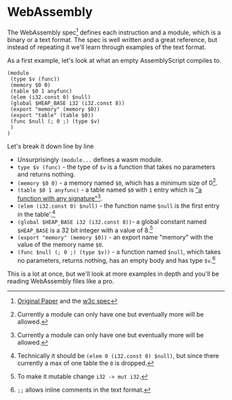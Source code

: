 # WebAssembly

The WebAssembly spec[^1] defines each instruction and a module, which is a binary or a text format.  The spec is well written and a great reference, but instead of repeating it we'll learn through examples of the text format.

As a first example, let's look at what an empty AssemblyScript compiles to.
```
(module
 (type $v (func))
 (memory $0 0)
 (table $0 1 anyfunc)
 (elem (i32.const 0) $null)
 (global $HEAP_BASE i32 (i32.const 8))
 (export "memory" (memory $0))
 (export "table" (table $0))
 (func $null (; 0 ;) (type $v)
 )
)
```
Let's break it down line by line
- Unsurprisingly `(module...` defines a wasm module.
- `type $v (func)` - the type of `$v` is a function that takes no parameters and returns nothing.
- `(memory $0 0)` - a memory named `$0`, which has a minimum size of 0[^2].
- `(table $0 1 anyfunc)` - a table named `$0` with `1` entry which is ["a function with any signature"](https://github.com/sunfishcode/wasm-reference-manual/blob/master/WebAssembly.md)[^2].
- `(elem (i32.const 0) $null)` - the function name `$null` is the first entry in the table'.[^3]
- `(global $HEAP_BASE i32 (i32.const 8))`- a global constant named `$HEAP_BASE` is a 32 bit integer with a value of 8.[^4]
- `(export "memory" (memory $0))` - an export name "memory" with the value of the memory name `$0`.
- `(func $null (; 0 ;) (type $v))` - a function named `$null`, which takes no parameters, returns nothing, has an empty body and has type `$v`.[^5]

This is a lot at once, but we'll look at more examples in depth and you'll be reading WebAssembly files like a pro.



[^1]: [Original Paper](https://people.mpi-sws.org/~rossberg/papers/Haas,%20Rossberg,%20Schuff,%20Titzer,%20Gohman,%20Wagner,%20Zakai,%20Bastien,%20Holman%20-%20Bringing%20the%20Web%20up%20to%20Speed%20with%20WebAssembly.pdf) and the [w3c spec](http://webassembly.github.io/spec)

[^2]: Currently a module can only have one but eventually more will be allowed.

[^3]: Technically it should be `(elem 0 (i32.const 0) $null)`, but since there currently a max of one table the `0` is dropped.

[^4]: To make it mutable change `i32 -> mut i32`.

[^5]: `;;` allows inline comments in the text format.
